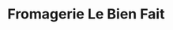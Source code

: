 ---
title: "Fromagerie Le Bien Fait"
url: /vitry-sur-seine/fromagerie-le-bien-fait/
shop: fromage
---